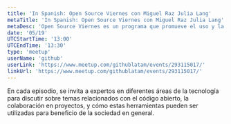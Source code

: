 ```yaml
---
title: 'In Spanish: Open Source Viernes con Miguel Raz Julia Lang'
metaTitle: 'In Spanish: Open Source Viernes con Miguel Raz Julia Lang'
metaDesc: 'Open Source Viernes es un programa que promueve el uso y la colaboración en proyectos de código abierto en la comunidad tecnológica'
date: '05/19'
UTCStartTime: '13:00'
UTCEndTime: '13:30'
type: 'meetup'
userName: 'github'
userLink: 'https://www.meetup.com/githublatam/events/293115017/'
linkUrl: 'https://www.meetup.com/githublatam/events/293115017/'
---
```


En cada episodio, se invita a expertos en diferentes áreas de la tecnología para discutir sobre temas relacionados con el código abierto, la colaboración en proyectos, y cómo estas herramientas pueden ser utilizadas para beneficio de la sociedad en general.